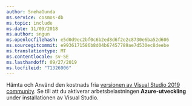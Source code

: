 ```yaml
---
author: SnehaGunda
ms.service: cosmos-db
ms.topic: include
ms.date: 11/09/2018
ms.author: sngun
ms.openlocfilehash: e5d0d9ec2bf0c6b2ed8d6f2e2c8730e6ba52d606
ms.sourcegitcommit: e9936171586b8d04b67457789ae7d530ec8deebe
ms.translationtype: MT
ms.contentlocale: sv-SE
ms.lasthandoff: 09/27/2019
ms.locfileid: "71326906"
---
```

Hämta och Använd den kostnads fria [versionen av Visual Studio 2019 community](https://www.visualstudio.com/downloads/). Se till att du aktiverar arbetsbelastningen **Azure-utveckling** under installationen av Visual Studio.

